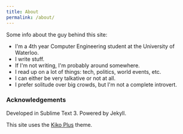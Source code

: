 ```yaml
---
title: About
permalink: /about/
---
```


Some info about the guy behind this site:

* I'm a 4th year Computer Engineering student at the University of Waterloo.
* I write stuff.
* If I'm not writing, I'm probably around somewhere.
* I read up on a lot of things: tech, politics, world events, etc.
* I can either be very talkative or not at all.
* I prefer solitude over big crowds, but I'm not a complete introvert.

### Acknowledgements

Developed in Sublime Text 3. Powered by Jekyll.

This site uses the [Kiko Plus](https://github.com/AWEEKJ/Kiko-plus) theme.